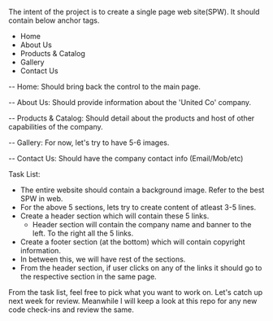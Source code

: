 The intent of the project is to create a single page web site(SPW). It should contain below anchor tags. 

* Home
* About Us
* Products & Catalog
* Gallery 
* Contact Us

-- Home: Should bring back the control to the main page. 

-- About Us: Should provide information about the 'United Co' company. 

-- Products & Catalog: Should detail about the products and host of other capabilities of the company.

-- Gallery: For now, let's try to have 5-6 images. 

-- Contact Us: Should have the company contact info (Email/Mob/etc)

Task List: 

* The entire website should contain a background image. Refer to the best SPW in web. 
* For the above 5 sections, lets try to create content of atleast 3-5 lines. 
* Create a header section which will contain these 5 links. 
	- Header section will contain the company name and banner to the left. To the right all the 5 links. 
* Create a footer section (at the bottom) which will contain copyright information.
* In between this, we will have rest of the sections. 
* From the header section, if user clicks on any of the links it should go to the respective section in the same page.


From the task list, feel free to pick what you want to work on. Let's catch up next week for review. Meanwhile
I will keep a look at this repo for any new code check-ins and review the same. 

